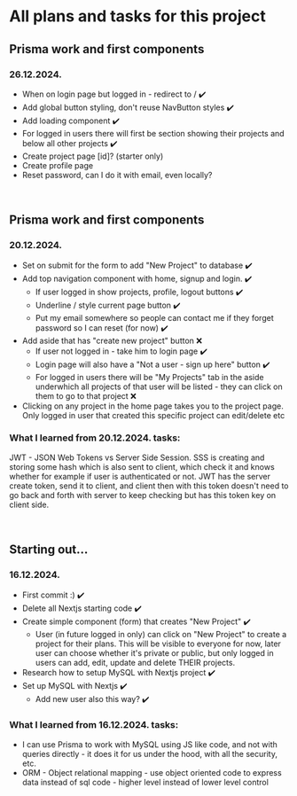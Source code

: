 # All plans and tasks for this project

## Prisma work and first components

### 26.12.2024.

- When on login page but logged in - redirect to / ✔️
- Add global button styling, don't reuse NavButton styles ✔️
- Add loading component ✔️
- For logged in users there will first be section showing their projects and below all other projects ✔️
- Create project page [id]? (starter only)
- Create profile page
- Reset password, can I do it with email, even locally?

<br>

## Prisma work and first components

### 20.12.2024.

- Set on submit for the form to add "New Project" to database ✔️
- Add top navigation component with home, signup and login. ✔️
  - If user logged in show projects, profile, logout buttons ✔️
  - Underline / style current page button ✔️
  - Put my email somewhere so people can contact me if they forget password so I can reset (for now) ✔️
- Add aside that has "create new project" button ❌
  - If user not logged in - take him to login page ✔️
  - Login page will also have a "Not a user - sign up here" button ✔️
  - For logged in users there will be "My Projects" tab in the aside underwhich all projects of that user will be listed - they can click on them to go to that project ❌
- Clicking on any project in the home page takes you to the project page. Only logged in user that created this specific project can edit/delete etc

### What I learned from 20.12.2024. tasks:

JWT - JSON Web Tokens vs Server Side Session. SSS is creating and storing some hash which is also sent to client, which check it and knows whether for example if user is authenticated or not. JWT has the server create token, send it to client, and client then with this token doesn't need to go back and forth with server to keep checking but has this token key on client side.

<br>

## Starting out...

### 16.12.2024.

- First commit :) ✔️
- Delete all Nextjs starting code ✔️
- Create simple component (form) that creates "New Project" ✔️
  - User (in future logged in only) can click on "New Project" to create a project for their plans. This will be visible to everyone for now, later user can choose whether it's private or public, but only logged in users can add, edit, update and delete THEIR projects.
- Research how to setup MySQL with Nextjs project ✔️
- Set up MySQL with Nextjs ✔️
  - Add new user also this way? ✔️

### What I learned from 16.12.2024. tasks:

- I can use Prisma to work with MySQL using JS like code, and not with queries directly - it does it for us under the hood, with all the security, etc.
- ORM - Object relational mapping - use object oriented code to express data instead of sql code - higher level instead of lower level control

<br>
